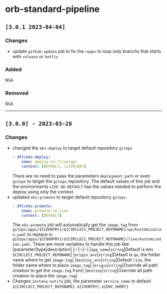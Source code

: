 # orb-standard-pipeline

## `[3.0.1 2023-04-04]`

### Changes

- update `github-update` job to fix the `regex` to loop only branchs that starts with `release` or `hotfix`

### Added

N\A

### Removed

N\A

___


## `[3.0.0] - 2023-03-28`

### Changes

- changed the `eks-deploy` to target default repository `gitops`
  ```yaml
  - dft/eks-deploy:
      name: deploy-to-(live|qa)
      context: [DEFAULT, (LIVE|QA)]
  ```
  There are no need to pass the parameters `deployment_path` or even `gitops` to target the `gitops` repository.
  The default values of this job and the environments `LIVE QA DEFAULT` has the values needed to perform the deploy using only the context.
- updated `eks-promote` to target default repository `gitops`.
  ```yaml
  - dft/eks-promote:
      name: promote-to-live
      context: [DEFAULT]
  ```
  The `eks-promote` job will automatically get the `image.tag` from `gitops/apps/${COUNTRY}/${CIRCLECI_PROJECT_REPONAME}/qa/kustomization.yaml` to replace in `gitops/apps/${COUNTRY}/${CIRCLECI_PROJECT_REPONAME}/live/kustomization.yaml`. There are more variables to handle this job like:
  |parameter|type|description|
  |:-|:-|:-|
  |`app_name`|`string`|Default is env `$CIRCLECI_PROJECT_REPONAME`|
  |`origin_env`|`string`|Default is `qa`, the folder name where to get `image.tag`|
  |`destiny_env`|`string`|Default `live`, the folder name where to place `image.tag`|
  |`origin`|`string`|Override all path creation to get the `image.tag` from|
  |`destiny`|`string`|Override all path creation to place the `image.tag`|
- Changes `instana-notify` job, the parameter `service_name` to default `${CIRCLECI_PROJECT_REPONAME}.${COUNTRY}.${ENV_SHORT}`

